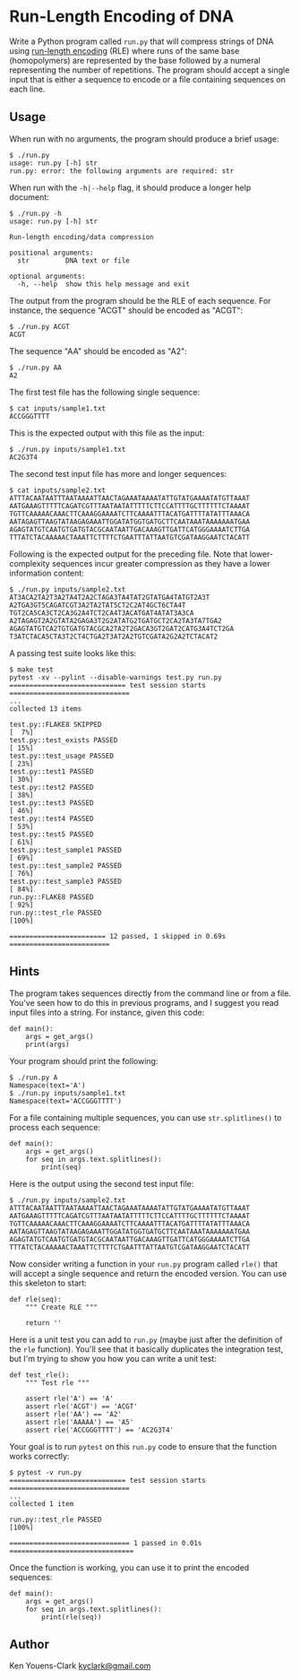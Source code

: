# Run-Length Encoding of DNA

Write a Python program called `run.py` that will compress strings of DNA using [run-length encoding](https://en.wikipedia.org/wiki/Run-length_encoding) (RLE) where runs of the same base (homopolymers) are represented by the base followed by a numeral representing the number of repetitions.
The program should accept a single input that is either a sequence to encode or a file containing sequences on each line.

## Usage

When run with no arguments, the program should produce a brief usage:

```
$ ./run.py
usage: run.py [-h] str
run.py: error: the following arguments are required: str
```

When run with the `-h|--help` flag, it should produce a longer help document:

```
$ ./run.py -h
usage: run.py [-h] str

Run-length encoding/data compression

positional arguments:
  str         DNA text or file

optional arguments:
  -h, --help  show this help message and exit
```

The output from the program should be the RLE of each sequence.
For instance, the sequence "ACGT" should be encoded as "ACGT":

```
$ ./run.py ACGT
ACGT
```

The sequence "AA" should be encoded as "A2":

```
$ ./run.py AA
A2
```

The first test file has the following single sequence:

```
$ cat inputs/sample1.txt
ACCGGGTTTT
```

This is the expected output with this file as the input:

```
$ ./run.py inputs/sample1.txt 
AC2G3T4
```

The second test input file has more and longer sequences:

```
$ cat inputs/sample2.txt
ATTTACAATAATTTAATAAAATTAACTAGAAATAAAATATTGTATGAAAATATGTTAAAT
AATGAAAGTTTTTCAGATCGTTTAATAATATTTTTCTTCCATTTTGCTTTTTTCTAAAAT
TGTTCAAAAACAAACTTCAAAGGAAAATCTTCAAAATTTACATGATTTTATATTTAAACA
AATAGAGTTAAGTATAAGAGAAATTGGATATGGTGATGCTTCAATAAATAAAAAAATGAA
AGAGTATGTCAATGTGATGTACGCAATAATTGACAAAGTTGATTCATGGGAAAATCTTGA
TTTATCTACAAAAACTAAATTCTTTTCTGAATTTATTAATGTCGATAAGGAATCTACATT
```

Following is the expected output for the preceding file.
Note that lower-complexity sequences incur greater compression as they have a lower information content:

```
$ ./run.py inputs/sample2.txt 
AT3ACA2TA2T3A2TA4T2A2CTAGA3TA4TAT2GTATGA4TATGT2A3T
A2TGA3GT5CAGATCGT3A2TA2TAT5CT2C2AT4GCT6CTA4T
TGT2CA5CA3CT2CA3G2A4TCT2CA4T3ACATGAT4ATAT3A3CA
A2TAGAGT2A2GTATA2GAGA3T2G2ATATG2TGATGCT2CA2TA3TA7TGA2
AGAGTATGTCA2TGTGATGTACGCA2TA2T2GACA3GT2GAT2CATG3A4TCT2GA
T3ATCTACA5CTA3T2CT4CTGA2T3AT2A2TGTCGATA2G2A2TCTACAT2
```

A passing test suite looks like this:

```
$ make test
pytest -xv --pylint --disable-warnings test.py run.py
============================= test session starts ==============================
...
collected 13 items

test.py::FLAKE8 SKIPPED                                                  [  7%]
test.py::test_exists PASSED                                              [ 15%]
test.py::test_usage PASSED                                               [ 23%]
test.py::test1 PASSED                                                    [ 30%]
test.py::test2 PASSED                                                    [ 38%]
test.py::test3 PASSED                                                    [ 46%]
test.py::test4 PASSED                                                    [ 53%]
test.py::test5 PASSED                                                    [ 61%]
test.py::test_sample1 PASSED                                             [ 69%]
test.py::test_sample2 PASSED                                             [ 76%]
test.py::test_sample3 PASSED                                             [ 84%]
run.py::FLAKE8 PASSED                                                    [ 92%]
run.py::test_rle PASSED                                                  [100%]

======================== 12 passed, 1 skipped in 0.69s =========================
```

## Hints

The program takes sequences directly from the command line or from a file.
You've seen how to do this in previous programs, and I suggest you read input files into a string.
For instance, given this code:

```
def main():
    args = get_args()
    print(args)
```

Your program should print the following:

```
$ ./run.py A
Namespace(text='A')
$ ./run.py inputs/sample1.txt 
Namespace(text='ACCGGGTTTT')
```

For a file containing multiple sequences, you can use `str.splitlines()` to process each sequence:

```
def main():
    args = get_args()
    for seq in args.text.splitlines():
        print(seq)
```

Here is the output using the second test input file:

```
$ ./run.py inputs/sample2.txt 
ATTTACAATAATTTAATAAAATTAACTAGAAATAAAATATTGTATGAAAATATGTTAAAT
AATGAAAGTTTTTCAGATCGTTTAATAATATTTTTCTTCCATTTTGCTTTTTTCTAAAAT
TGTTCAAAAACAAACTTCAAAGGAAAATCTTCAAAATTTACATGATTTTATATTTAAACA
AATAGAGTTAAGTATAAGAGAAATTGGATATGGTGATGCTTCAATAAATAAAAAAATGAA
AGAGTATGTCAATGTGATGTACGCAATAATTGACAAAGTTGATTCATGGGAAAATCTTGA
TTTATCTACAAAAACTAAATTCTTTTCTGAATTTATTAATGTCGATAAGGAATCTACATT
```

Now consider writing a function in your `run.py` program called `rle()` that will accept a single sequence and return the encoded version.
You can use this skeleton to start:

```
def rle(seq):
    """ Create RLE """

    return ''
```

Here is a unit test you can add to `run.py` (maybe just after the definition of the `rle` function).
You'll see that it basically duplicates the integration test, but I'm trying to show you how you can write a unit test:

```
def test_rle():
    """ Test rle """

    assert rle('A') == 'A'
    assert rle('ACGT') == 'ACGT'
    assert rle('AA') == 'A2'
    assert rle('AAAAA') == 'A5'
    assert rle('ACCGGGTTTT') == 'AC2G3T4'
```

Your goal is to run `pytest` on this `run.py` code to ensure that the function works correctly:

```
$ pytest -v run.py
============================= test session starts ==============================
...
collected 1 item

run.py::test_rle PASSED                                                  [100%]

============================== 1 passed in 0.01s ===============================
```

Once the function is working, you can use it to print the encoded sequences:

```
def main():
    args = get_args()
    for seq in args.text.splitlines():
        print(rle(seq))
```

## Author

Ken Youens-Clark <kyclark@gmail.com>
